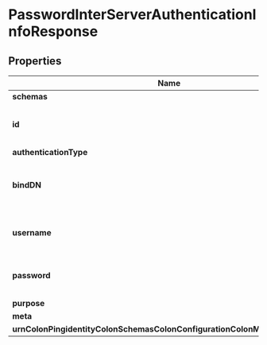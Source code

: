 

# PasswordInterServerAuthenticationInfoResponse


## Properties

| Name | Type | Description | Notes |
|------------ | ------------- | ------------- | -------------|
|**schemas** | **List&lt;EnumpasswordInterServerAuthenticationInfoSchemaUrn&gt;** |  |  |
|**id** | **String** | Name of the Inter Server Authentication Info |  |
|**authenticationType** | **EnuminterServerAuthenticationInfoAuthenticationTypeProp** |  |  [optional] |
|**bindDN** | **String** | A DN of the username that should be used for the bind request. |  [optional] |
|**username** | **String** | The username that should be used for the bind request. |  [optional] |
|**password** | **String** | The password for the username or bind-dn. |  |
|**purpose** | **List&lt;EnuminterServerAuthenticationInfoPurposeProp&gt;** |  |  [optional] |
|**meta** | [**MetaMeta**](MetaMeta.md) |  |  [optional] |
|**urnColonPingidentityColonSchemasColonConfigurationColonMessagesColon20** | [**MetaUrnPingidentitySchemasConfigurationMessages20**](MetaUrnPingidentitySchemasConfigurationMessages20.md) |  |  [optional] |



